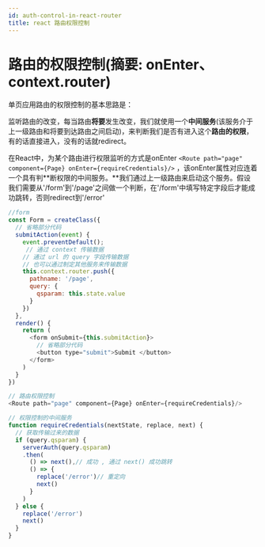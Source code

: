 ```yaml
---
id: auth-control-in-react-router
title: react 路由权限控制
---
```


# 路由的权限控制(摘要: onEnter、context.router)

单页应用路由的权限控制的基本思路是：

监听路由的改变，每当路由**将要**发生改变，我们就使用一个**中间服务**(该服务介于上一级路由和将要到达路由之间启动)，来判断我们是否有进入这个**路由的权限**，有的话直接进入，没有的话就redirect。

在React中，为某个路由进行权限监听的方式是onEnter `<Route path="page" component={Page} onEnter={requireCredentials}/>` ，该onEnter属性对应连着一个具有判**断权限的中间服务。**我们通过上一级路由来启动这个服务。假设我们需要从'/form'到'/page'之间做一个判断，在'/form'中填写特定字段后才能成功跳转，否则redirect到'/error'


```js
//form
const Form = createClass({
  // 省略部分代码
  submitAction(event) {
    event.preventDefault();
     // 通过 context 传输数据
    // 通过 url 的 query 字段传输数据
    // 也可以通过制定其他服务来传输数据
    this.context.router.push({
      pathname: '/page',
      query: {
        qsparam: this.state.value
      }
    })
  },
  render() {
    return (
      <form onSubmit={this.submitAction}>
        // 省略部分代码
        <button type="submit">Submit </button>
      </form>
    )
  }
})

// 路由权限控制
<Route path="page" component={Page} onEnter={requireCredentials}/>

// 权限控制的中间服务
function requireCredentials(nextState, replace, next) {
  // 获取传输过来的数据
  if (query.qsparam) {
    serverAuth(query.qsparam)
    .then(
      () => next(),// 成功 , 通过 next() 成功跳转
      () => {
        replace('/error')// 重定向
        next()
      }
    )
  } else {
    replace('/error')
    next()
  }
}
```
